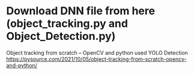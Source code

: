 # Download DNN file from here (object_tracking.py and Object_Detection.py)

Object tracking from scratch – OpenCV and python
used YOLO Detection 
    https://pysource.com/2021/10/05/object-tracking-from-scratch-opencv-and-python/
